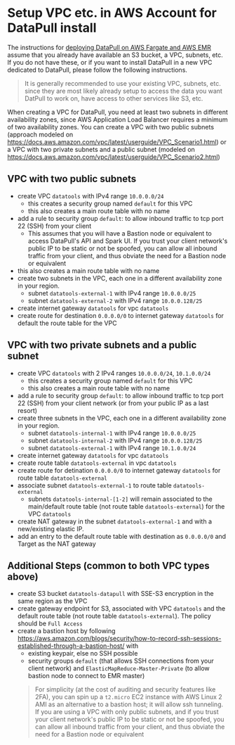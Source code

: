 # Setup VPC etc. in AWS Account for DataPull install
The instructions for [deploying DataPull on AWS Fargate and AWS EMR](install_on_aws.md) assume that you already have available an S3 bucket, a VPC, subnets, etc. If you do not have these, or if you want to install DataPull in a new VPC dedicated to DataPull, please follow the following instructions. 

> It is generally recommended to use your existing VPC, subnets, etc. since they are most likely already setup to access the data you want DatPull to work on, have access to other services like S3, etc. 

When creating a VPC for DataPull, you need at least two subnets in different availability zones, since AWS Application Load Balancer requires a minimum of two availability zones. You can create a VPC with two public subnets (approach modeled on https://docs.aws.amazon.com/vpc/latest/userguide/VPC_Scenario1.html) or a VPC with two private subnets and a public subnet (modeled on https://docs.aws.amazon.com/vpc/latest/userguide/VPC_Scenario2.html)

## VPC with two public subnets
- create VPC `datatools` with IPv4 range `10.0.0.0/24`
    - this creates a security group named `default` for this VPC
    - this also creates a main route table with no name
- add a rule to security group `default`: to allow inbound traffic to tcp port 22 (SSH) from your client
    - This assumes that you will have a Bastion node or equivalent to access DataPull's API and Spark UI. If you trust your client network's public IP to be static or not be spoofed, you can allow all inbound traffic from your client, and thus obviate the need for a Bastion node or equivalent
- this also creates a main route table with no name
- create two subnets in the VPC, each one in a different availability zone in your region.
    - subnet `datatools-external-1` with IPv4 range `10.0.0.0/25`
    - subnet `datatools-external-2` with IPv4 range `10.0.0.128/25`
- create internet gateway `datatools` for vpc `datatools`
- create route for destination `0.0.0.0/0` to internet gateway `datatools` for default the route table for the VPC

## VPC with two private subnets and a public subnet
- create VPC `datatools` with 2 IPv4 ranges `10.0.0.0/24`, `10.1.0.0/24`
    - this creates a security group named `default` for this VPC
    - this also creates a main route table with no name
- add a rule to security group `default`: to allow inbound traffic to tcp port 22 (SSH) from your client network (or from your public IP as a last resort)
- create three subnets in the VPC, each one in a different availability zone in your region.
    - subnet `datatools-internal-1` with IPv4 range `10.0.0.0/25`
    - subnet `datatools-internal-2` with IPv4 range `10.0.0.128/25`
    - subnet `datatools-external-1` with IPv4 range `10.1.0.0/24`
- create internet gateway `datatools` for vpc `datatools`
- create route table `datatools-external` in vpc `datatools`
- create route for detination `0.0.0.0/0` to internet gateway `datatools` for route table `datatools-external`
- associate subnet `datatools-external-1` to route table `datatools-external`
    - subnets `datatools-internal-[1-2]` will remain associated to the main/default route table (not route table `datatools-external`) for the VPC `datatools`
- create NAT gateway in the subnet `datatools-external-1` and with a new/existing elastic IP. 
- add an entry to the default route table with destination as `0.0.0.0/0`  and Target as the NAT gateway

## Additional Steps (common to both VPC types above)
- create S3 bucket `datatools-datapull` with SSE-S3 encryption in the same region as the VPC
- create gateway endpoint for S3, associated with VPC `datatools` and the default route table (not route table `datatools-external`). The policy should be `Full Access`
- create a bastion host by following https://aws.amazon.com/blogs/security/how-to-record-ssh-sessions-established-through-a-bastion-host/ with
    - existing keypair, else no SSH possible
    - security groups `default` (that allows SSH connections from your client network) and `ElasticMapReduce-Master-Private` (to allow bastion node to connect to EMR master)
    > For simplicity (at the cost of auditing and security features like 2FA), you can spin up a `t2.micro` EC2 instance with AWS Linux 2 AMI as an alternative to a bastion host; it will allow ssh tunneling. 
    > If you are using a VPC with only public subnets, and if you trust your client network's public IP to be static or not be spoofed, you can allow all inbound traffic from your client, and thus obviate the need for a Bastion node or equivalent
